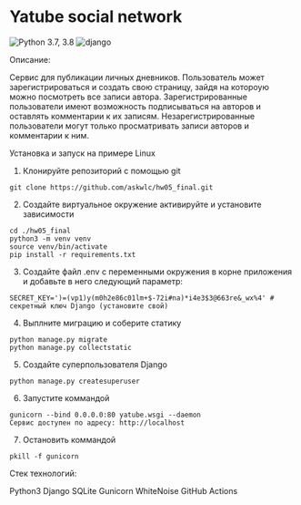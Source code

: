 # **Yatube social network** 

![Python 3.7, 3.8](https://img.shields.io/badge/python-3.9-blue) ![django](https://img.shields.io/badge/Django-3.2-green)

Описание:

Сервис для публикации личных дневников. Пользователь может зарегистрироваться и создать свою страницу, зайдя на котороую можно посмотреть все записи автора. Зарегистрированные пользователи имеют возможность подписываться на авторов и оставлять комментарии к их записям. Незарегистрированные пользователи могут только просматривать записи авторов и комментарии к ним.

Установка и запуск на примере Linux

1. Клонируйте репозиторий с помощью git
```
git clone https://github.com/askwlc/hw05_final.git
```
2. Создайте виртуальное окружение активируйте и установите зависимости
```
cd ./hw05_final
python3 -m venv venv
source venv/bin/activate
pip install -r requirements.txt
```
3. Создайте файл .env с переменными окружения в корне приложения и добавьте в него следующий параметр:
```
SECRET_KEY=')=(vp1)y(m0h2e86c01lm+$-72i#na)*i4e3$3@663re&_wx%4' # секретный ключ Django (установите свой)
```
4. Выплните миграцию и соберите статику
```
python manage.py migrate
python manage.py collectstatic
```
5. Создайте суперпользователя Django
```
python manage.py createsuperuser
```
6. Запустите коммандой
```
gunicorn --bind 0.0.0.0:80 yatube.wsgi --daemon
Сервис доступен по адресу: http://localhost
```
7. Остановить коммандой
```
pkill -f gunicorn
```

Стек технологий:

Python3
Django
SQLite
Gunicorn
WhiteNoise
GitHub Actions
